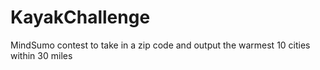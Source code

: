 KayakChallenge
==============

MindSumo contest to take in a zip code and output the warmest 10 cities within 30 miles